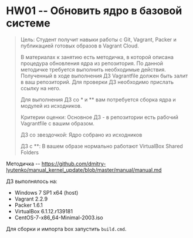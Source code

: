 # HW01 -- Обновить ядро в базовой системе

> Цель: Студент получит навыки работы с Git, Vagrant, Packer и публикацией готовых образов в Vagrant Cloud.
>
> В материалах к занятию есть методичка, в которой описана процедура обновления ядра из репозитория. По данной методичке требуется выполнить необходимые действия. Полученный в ходе выполнения ДЗ Vagrantfile должен быть залит в ваш репозиторий. Для проверки ДЗ необходимо прислать ссылку на него.
>
> Для выполнения ДЗ со \* и \*\* вам потребуется сборка ядра и модулей из исходников.
>
> Критерии оценки: Основное ДЗ - в репозитории есть рабочий Vagrantfile с вашим образом.
>
> ДЗ со звездочкой: Ядро собрано из исходников
>
> ДЗ с \*\*: В вашем образе нормально работают VirtualBox Shared Folders
>

Методичка -- https://github.com/dmitry-lyutenko/manual_kernel_update/blob/master/manual/manual.md

ДЗ выполнялось на:

- Windows 7 SP1 x64 (host)
- Vagrant 2.2.9
- Packer 1.6.1
- VirtualBox 6.1.12.r139181
- CentOS-7-x86_64-Minimal-2003.iso

Для сборки и импорта box запустить `build.cmd`.
